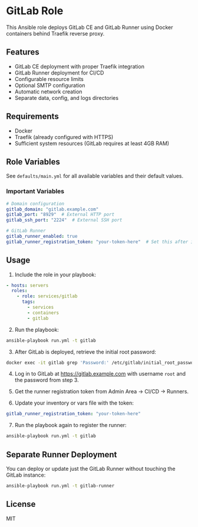 # GitLab Role

This Ansible role deploys GitLab CE and GitLab Runner using Docker containers behind Traefik reverse proxy.

## Features

- GitLab CE deployment with proper Traefik integration
- GitLab Runner deployment for CI/CD
- Configurable resource limits
- Optional SMTP configuration
- Automatic network creation
- Separate data, config, and logs directories

## Requirements

- Docker
- Traefik (already configured with HTTPS)
- Sufficient system resources (GitLab requires at least 4GB RAM)

## Role Variables

See `defaults/main.yml` for all available variables and their default values.

### Important Variables

```yaml
# Domain configuration
gitlab_domain: "gitlab.example.com"
gitlab_port: "8929"  # External HTTP port
gitlab_ssh_port: "2224"  # External SSH port

# GitLab Runner
gitlab_runner_enabled: true
gitlab_runner_registration_token: "your-token-here"  # Set this after initial GitLab setup
```

## Usage

1. Include the role in your playbook:

```yaml
- hosts: servers
  roles:
    - role: services/gitlab
      tags:
        - services
        - containers
        - gitlab
```

2. Run the playbook:

```bash
ansible-playbook run.yml -t gitlab
```

3. After GitLab is deployed, retrieve the initial root password:

```bash
docker exec -it gitlab grep 'Password:' /etc/gitlab/initial_root_password
```

4. Log in to GitLab at https://gitlab.example.com with username `root` and the password from step 3.

5. Get the runner registration token from Admin Area -> CI/CD -> Runners.

6. Update your inventory or vars file with the token:

```yaml
gitlab_runner_registration_token: "your-token-here"
```

7. Run the playbook again to register the runner:

```bash
ansible-playbook run.yml -t gitlab
```

## Separate Runner Deployment

You can deploy or update just the GitLab Runner without touching the GitLab instance:

```bash
ansible-playbook run.yml -t gitlab-runner
```

## License

MIT
